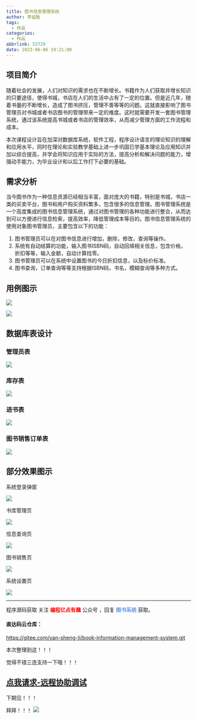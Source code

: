 ```yaml
---
title: 图书信息管理系统
author: 李延胜
tags:
  - 作品
categories:
  - 作品
abbrlink: 53729
date: 2023-06-06 19:21:00
---
```

## **项目简介**

​    随着社会的发展，人们对知识的需求也在不断增长。书籍作为人们获取并增长知识的只要途径，使得书城，书店在人们的生活中占有了一定的位置。但是近几年，随着书量的不断增长，造成了图书挤压，管理不善等等的问题。这就直接影响了图书管理员对书城或者书店图书的管理带来一定的难度。这时就需要开发一套图书管理系统，通过该系统提高书城或者书店的管理效率，从而减少管理方面的工作流程和成本。

​    本次课程设计旨在加深对数据库系统，软件工程，程序设计语言的理论知识的理解和应用水平，同时在理论和实验教学基础上进一步巩固已学基本理论及应用知识并加以综合提高，并学会将知识应用于实际的方法，提高分析和解决问题的能力，增强动手能力，为毕业设计和以后工作打下必要的基础。

## 需求分析

​		当今图书作为一种信息资源已经相当丰富，面对庞大的书籍，特别是书城，书店一类的买卖平台，图书和用户购买资料繁多，包含很多的信息管理。图书管理系统是一个高度集成的图书信息管理系统，通过对图书管理的各种功能进行整合，从而达到可以方便进行信息检索，提高效率，降低管理成本等目的。图书信息管理系统的使用对象图书管理员，主要包含以下的功能：

1. 图书管理员可以在对图书信息进行增加，删除，修改，查询等操作。
2. 系统有自动结算的功能，输入图书ISBN码，自动回填相关信息，包含价格，折扣等等，输入金额，自动计算找零。
3. 图书管理员可以在系统中设置图书的今日折扣信息，以及标价标准。
4. 图书查询，订单查询等等支持根据ISBN码，书名，模糊查询等多种方式。

## 用例图示

![](http://cdn.qiniu.liyansheng.top/typora/20210714195330101.png)

![](http://cdn.qiniu.liyansheng.top/typora/20210714200358914.png)

##  数据库表设计

### 管理员表

![](http://cdn.qiniu.liyansheng.top/typora/image-20220611202223519.png)

### 库存表

![](http://cdn.qiniu.liyansheng.top/typora/image-20220611202250583.png)

### 进书表

![](http://cdn.qiniu.liyansheng.top/typora/image-20220611202316905.png)

### 图书销售订单表

![](http://cdn.qiniu.liyansheng.top/typora/image-20220611202358812.png)

## 部分效果图示

系统登录弹窗

![](http://cdn.qiniu.liyansheng.top/typora/image-20220611202747601.png)

书库管理页

![](http://cdn.qiniu.liyansheng.top/typora/image-20220611202946279.png)

信息查询页

![](http://cdn.qiniu.liyansheng.top/typora/image-20220611203012901.png)

图书销售页

![](http://cdn.qiniu.liyansheng.top/typora/image-20220611203036093.png)

系统设置页

![](http://cdn.qiniu.liyansheng.top/typora/image-20220611203057204.png)

------

程序源码获取 关注 <font color='red'>**编程亿点有趣**</font>  公众号  ，回复  <font color='cornflowerblue'>**图书系统**</font>   获取。

#### 直达码云仓库：
https://gitee.com/yan-sheng-li/book-information-management-system.git

本次整理到这！！！

觉得不错三连支持一下哦！！！
## [点我请求-远程协助调试](https://yan-sheng-li.gitee.io/remote_help/)

下期见！！！

拜拜！！！
    ![](http://cdn.qiniu.liyansheng.top/typora/pvTQ1bYb9j2rLQe0WQEfmAqnbxLhUfje.gif)